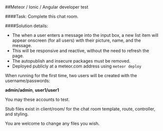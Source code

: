 ##Meteor / Ionic / Angular developer test

####Task: 
Complete this chat room.

####Solution details:
- The when a user enters a message into the input box, a new list item will appear onscreen (for all users) with their picture, name, and the message.  
- This will be responsive and reactive, without the need to refresh the page.
- The autopublish and insecure packages must be removed.
- Deployed publicly at a meteor.com address using `meteor deploy`

When running for the first time, two users will be created with the username/passwords:

**admin/admin**, **user1/user1**

You may these accounts to test.

Stub files exist in client/room/ for the chat room template, route, controller, and styling.  

You are welcome to change any files you wish.
